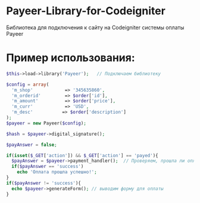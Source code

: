# Payeer-Library-for-Codeigniter
Библиотека для подключения к сайту на Codeigniter системы оплаты Payeer
<br>
# Пример использования:<br>
```php
$this->load->library('Payeer');   // Подключаем библиотеку

$config = array(
  'm_shop'            => '345635860',
  'm_orderid'         => $order['id'],
  'm_amount'          => $order['price'],
  'm_curr'            => 'USD',
  'm_desc'           => $order['description']
);
$payeer = new Payeer($config);

$hash = $payeer->digital_signature();

$payAnswer = false;

if(isset($_GET['action']) && $_GET['action'] == 'payed'){
  $payAnswer = $payeer->payment_handler();  // Проверяем, прошла ли оплата
  if($payAnswer == 'success')
    echo 'Оплата прошла успешно!';
}
if($payAnswer != 'success'){
  echo $payeer->generateForm(); // выводим форму для оплаты
}
```
